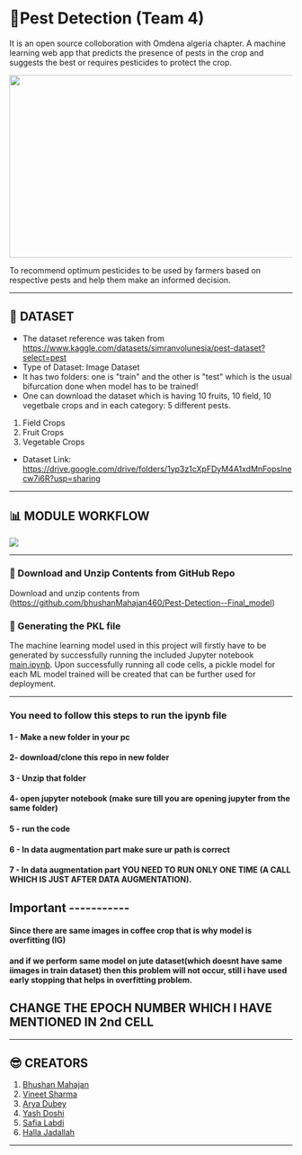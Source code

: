 # **:ear_of_rice:Pest Detection (Team 4)**

It is an open source colloboration with Omdena algeria chapter. A machine learning web app that predicts the presence of pests in the crop and suggests the best or requires pesticides to protect the crop.

<p align="center">
  <img width="600" height="325" src="https://imgs.search.brave.com/I4j3n1p8fvs2zhKhGauvYsvn5x6JrnQLO6fqzTxXmvo/rs:fit:891:225:1/g:ce/aHR0cHM6Ly90c2Uz/Lm1tLmJpbmcubmV0/L3RoP2lkPU9JUC5k/T2FVOHV0Q2c5SG91/TEpwTVR4bDRRSGFE/OCZwaWQ9QXBp">
</p>

To recommend optimum pesticides to be used by farmers based on respective pests and help them make an informed decision.

---

## :pushpin: **DATASET** 
* The dataset reference was taken from https://www.kaggle.com/datasets/simranvolunesia/pest-dataset?select=pest
* Type of Dataset: Image Dataset
* It has two folders: one is "train" and the other is "test" which is the usual bifurcation done when model has to be trained!
* One can download the dataset which is having 10 fruits, 10 field, 10 vegetbale crops and in each category: 5 different pests.
1. Field Crops 
2. Fruit Crops 
3. Vegetable Crops
* Dataset Link: https://drive.google.com/drive/folders/1yp3z1cXpFDyM4A1xdMnFopslnecw7i6R?usp=sharing


---

## **:bar_chart: MODULE WORKFLOW**
<p align="left">
  <img src="https://user-images.githubusercontent.com/68232386/230074463-0f69c58a-eda0-4794-9c30-93fe4753a1e4.png">
</p>


---

### :open_file_folder: Download and Unzip Contents from GitHub Repo

Download and unzip contents from (https://github.com/bhushanMahajan460/Pest-Detection--Final_model)

### :green_book: Generating the PKL file

The machine learning model used in this project will firstly have to be generated by successfully running the included Jupyter notebook [main.ipynb]([https://github.com/bhushanMahajan460/Pest-Detection--Final_model/blob/main/main.ipynb]). Upon successfully running all code cells, a pickle model for each ML model trained will be created that can be further used for deployment.

---


### You need to follow this steps to run the ipynb file

#### 1 - Make a new folder in your pc
#### 2- download/clone this repo in new folder
#### 3 - Unzip that folder
#### 4-  open jupyter notebook (make sure till you are opening jupyter from the same folder)
#### 5 - run the code
#### 6 - In data augmentation part make sure ur path is correct
#### 7 - In data augmentation part YOU NEED TO RUN ONLY ONE TIME (A CALL WHICH IS JUST AFTER DATA AUGMENTATION).


## Important -----------
#### Since there are same images in coffee crop that is why model is overfitting (IG)
#### and if we perform same model on jute dataset(which doesnt have same iimages in train dataset) then this problem will not occur, still i have used early stopping that helps in overfitting problem.

## CHANGE THE EPOCH NUMBER WHICH I HAVE MENTIONED IN 2nd CELL

---

## **:sunglasses: CREATORS**
1. [Bhushan Mahajan](https://github.com/bhushanMahajan460)
2. [Vineet Sharma](https://github.com/Vinit171)
3. [Arya Dubey](https://github.com/aryadubey)
4. [Yash Doshi](https://github.com/YashDoshi17)
5. [Safia Labdi](https://github.com/safialabdi)
6. [Halla Jadallah](https://github.com/halajadallah)

--- 
